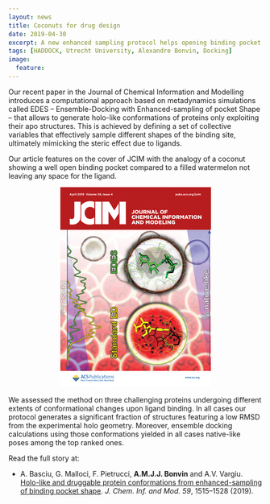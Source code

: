 ```yaml
---
layout: news
title: Coconuts for drug design
date: 2019-04-30
excerpt: A new enhanced sampling protocol helps opening binding pocket for better docking resuls
tags: [HADDOCK, Utrecht University, Alexandre Bonvin, Docking]
image:
  feature:
---
```


Our recent paper in the Journal of Chemical Information and Modelling introduces a computational approach based on metadynamics simulations called EDES – Ensemble-Docking with Enhanced-sampling of pocket Shape – that allows to generate holo-like conformations of proteins only exploiting their apo structures. This is achieved by defining a set of collective variables that effectively sample different shapes of the binding site, ultimately mimicking the steric effect due to ligands. 

Our article features on the cover of JCIM with the analogy of a coconut showing a well open binding pocket compared to a filled watermelon not leaving any space for the ligand.

<figure align="center">
        <img src="/images/posts/2019-04-JCIM-cover.jpg">
</figure>


We assessed the method on three challenging proteins undergoing different extents of conformational changes upon ligand binding. In all cases our protocol generates a significant fraction of structures featuring a low RMSD from the experimental holo geometry. Moreover, ensemble docking calculations using those conformations yielded in all cases native-like poses among the top ranked ones. 

Read the full story at:

* A. Basciu,  G. Malloci,  F. Pietrucci,  **A.M.J.J. Bonvin** and A.V. Vargiu.
[Holo-like and druggable protein conformations from enhanced-sampling of binding pocket shape](http://dx.doi.org/10.1021/acs.jcim.8b00730). _J. Chem. Inf. and Mod._ *59*, 1515–1528 (2019).


